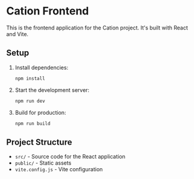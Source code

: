 # Cation Frontend

This is the frontend application for the Cation project. It's built with React and Vite.

## Setup

1. Install dependencies:
   ```bash
   npm install
   ```

2. Start the development server:
   ```bash
   npm run dev
   ```

3. Build for production:
   ```bash
   npm run build
   ```

## Project Structure

- `src/` - Source code for the React application
- `public/` - Static assets
- `vite.config.js` - Vite configuration